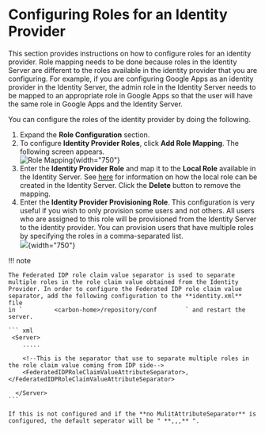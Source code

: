 # Configuring Roles for an Identity Provider

This section provides instructions on how to configure roles for an
identity provider. Role mapping needs to be done because roles in the
Identity Server are different to the roles available in the identity
provider that you are configuring. For example, if you are configuring
Google Apps as an identity provider in the Identity Server, the admin
role in the Identity Server needs to be mapped to an appropriate role in
Google Apps so that the user will have the same role in Google Apps and
the Identity Server.

You can configure the roles of the identity provider by doing the
following.

1.  Expand the **Role Configuration** section.
2.  To configure **Identity Provider Roles**, click **Add Role
    Mapping**. The following screen appears.  
    ![Role
    Mapping](attachments/103329728/103329729.png "Role Mapping"){width="750"}
3.  Enter the **Identity Provider Role** and map it to the **Local
    Role** available in the Identity Server. See
    [here](Configuring-Roles-and-Permissions_103330369.html#ConfiguringRolesandPermissions-addU)
    for information on how the local role can be created in the Identity
    Server. Click the **Delete** button to remove the mapping.
4.  Enter the **Identity Provider Provisioning Role**. This
    configuration is very useful if you wish to only provision some
    users and not others. All users who are assigned to this role will
    be provisioned from the Identity Server to the identity provider.
    You can provision users that have multiple roles by specifying the
    roles in a comma-separated list.  
    ![](attachments/103329728/103329730.png){width="750"}

!!! note
    
    The Federated IDP role claim value separator is used to separate
    multiple roles in the role claim value obtained from the Identity
    Provider. In order to configure the Federated IDP role claim value
    separator, add the following configuration to the **identity.xml** file
    in `         <carbon-home>/repository/conf        ` and restart the
    server.
    
    ``` xml
     <Server>  
        .....
        
        <!--This is the separator that use to separate multiple roles in the role claim value coming from IDP side-->
        <FederatedIDPRoleClaimValueAttributeSeparator>,</FederatedIDPRoleClaimValueAttributeSeparator>
    
      </Server>
    ```
    
    If this is not configured and if the **no MulitAttributeSeparator** is
    configured, the default seperator will be " **,,,** ".
    
